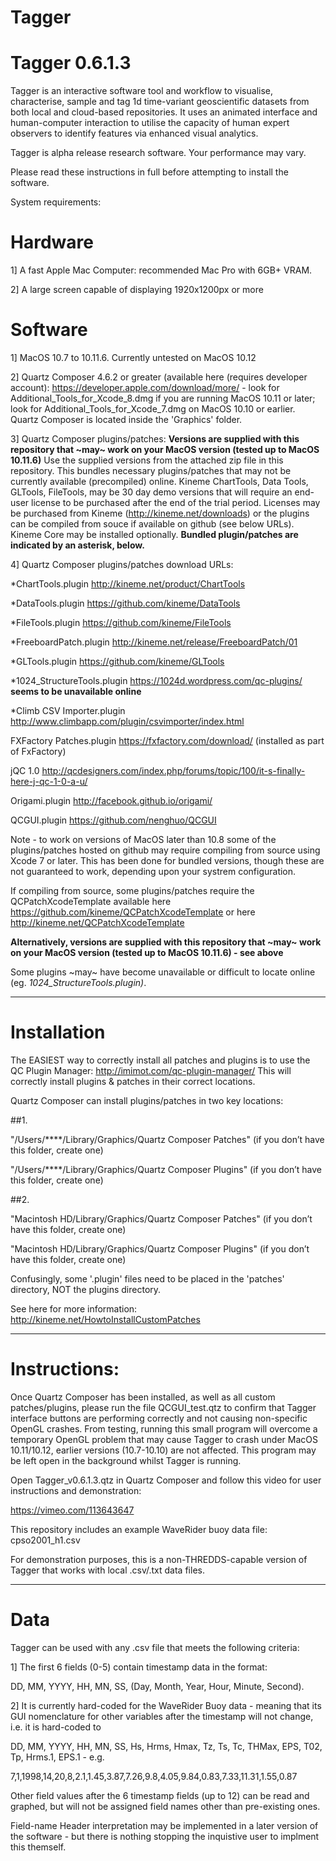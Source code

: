 # Tagger

# Tagger 0.6.1.3

Tagger is an interactive software tool and workflow to visualise, characterise, sample and tag 1d time-variant geoscientific datasets from both local and cloud-based repositories. It uses an animated interface and human-computer interaction to utilise the capacity of human expert observers to identify features via enhanced visual analytics. 

Tagger is alpha release research software. Your performance may vary.

Please read these instructions in full before attempting to install the software.

System requirements:

# Hardware

1] A fast Apple Mac Computer: recommended Mac Pro with 6GB+ VRAM.

2] A large screen capable of displaying 1920x1200px or more

# Software

1] MacOS 10.7 to 10.11.6. Currently untested on MacOS 10.12

2] Quartz Composer 4.6.2 or greater (available here (requires developer account): https://developer.apple.com/download/more/ - look for Additional_Tools_for_Xcode_8.dmg if you are running MacOS 10.11 or later; look for Additional_Tools_for_Xcode_7.dmg on MacOS 10.10 or earlier. Quartz Composer is located inside the 'Graphics' folder.

3] Quartz Composer plugins/patches: 
__Versions are supplied with this repository that ~may~ work on your MacOS version (tested up to MacOS 10.11.6)__
Use the supplied versions from the attached zip file in this repository. This bundles necessary plugins/patches that may not be currently available (precompiled) online. Kineme ChartTools, Data Tools, GLTools, FileTools, may be 30 day demo versions that will require an end-user license to be purchased after the end of the trial period. Licenses may be purchased from Kineme (http://kineme.net/downloads) or the plugins can be compiled from souce if available on github (see below URLs). Kineme Core may be installed optionally. 
 __Bundled plugin/patches are indicated by an asterisk, below.__

4] Quartz Composer plugins/patches download URLs:

  *ChartTools.plugin http://kineme.net/product/ChartTools
  
  *DataTools.plugin https://github.com/kineme/DataTools
  
  *FileTools.plugin https://github.com/kineme/FileTools
  
  *FreeboardPatch.plugin http://kineme.net/release/FreeboardPatch/01

  *GLTools.plugin https://github.com/kineme/GLTools
  
  
  *1024_StructureTools.plugin https://1024d.wordpress.com/qc-plugins/ __seems to be unavailable online__

  *Climb CSV Importer.plugin http://www.climbapp.com/plugin/csvimporter/index.html

  FXFactory Patches.plugin https://fxfactory.com/download/ (installed as part of FxFactory)
  
  jQC 1.0 http://qcdesigners.com/index.php/forums/topic/100/it-s-finally-here-j-qc-1-0-a-u/

  Origami.plugin http://facebook.github.io/origami/

  QCGUI.plugin https://github.com/nenghuo/QCGUI

  
Note - to work on versions of MacOS later than 10.8 some of the plugins/patches hosted on github may require compiling from source using Xcode 7 or later. This has been done for bundled versions, though these are not guaranteed to work, depending upon your systrem configuration.

If compiling from source, some plugins/patches require the QCPatchXcodeTemplate available here https://github.com/kineme/QCPatchXcodeTemplate or here http://kineme.net/QCPatchXcodeTemplate

__Alternatively, versions are supplied with this repository that ~may~ work on your MacOS version (tested up to MacOS 10.11.6) - see above__

Some plugins ~may~ have become unavailable or difficult to locate online (eg. _1024_StructureTools.plugin)_.  

________________________________

# Installation

The EASIEST way to correctly install all patches and plugins is to use the QC Plugin Manager: http://imimot.com/qc-plugin-manager/ This will correctly install plugins & patches in their correct locations.

Quartz Composer can install plugins/patches in two key locations:

##1.

"/Users/****/Library/Graphics/Quartz Composer Patches" (if you don’t have this folder, create one)

"/Users/****/Library/Graphics/Quartz Composer Plugins" (if you don’t have this folder, create one)

##2.

"Macintosh HD/Library/Graphics/Quartz Composer Patches" (if you don’t have this folder, create one)

"Macintosh HD/Library/Graphics/Quartz Composer Plugins" (if you don’t have this folder, create one)

Confusingly, some '.plugin' files need to be placed in the 'patches' directory, NOT the plugins directory.

See here for more information: http://kineme.net/HowtoInstallCustomPatches


_________________________________

# Instructions:

Once Quartz Composer has been installed, as well as all custom patches/plugins, please run the file QCGUI_test.qtz to confirm that Tagger interface buttons are performing correctly and not causing non-specific OpenGL crashes. From testing, running this small program will overcome a temporary OpenGL problem that may cause Tagger to crash under MacOS 10.11/10.12, earlier versions (10.7-10.10) are not affected. This program may be left open in the background whilst Tagger is running.

Open Tagger_v0.6.1.3.qtz in Quartz Composer and follow this video for user instructions and demonstration:

https://vimeo.com/113643647

This repository includes an example WaveRider buoy data file: cpso2001_h1.csv 

For demonstration purposes, this is a non-THREDDS-capable version of Tagger that works with local .csv/.txt data files.

_________________________________

# Data

Tagger can be used with any .csv file that meets the following criteria:

1] The first 6 fields (0-5) contain timestamp data in the format:

DD, MM, YYYY, HH, MN, SS, (Day, Month, Year, Hour, Minute, Second). 

2] It is currently hard-coded for the WaveRider Buoy data - meaning that its GUI nomenclature for other variables after the timestamp will not change, i.e. it is hard-coded to

DD, MM, YYYY, HH, MN, SS, Hs, Hrms, Hmax, Tz, Ts, Tc, THMax, EPS, T02, Tp, Hrms.1, EPS.1 - e.g.

7,1,1998,14,20,8,2.1,1.45,3.87,7.26,9.8,4.05,9.84,0.83,7.33,11.31,1.55,0.87

Other field values after the 6 timestamp fields (up to 12) can be read and graphed, but will not be assigned field names other than pre-existing ones.

Field-name Header interpretation may be implemented in a later version of the software - but there is nothing stopping the inquistive user to implment this themself.


